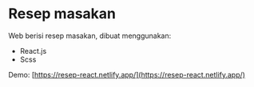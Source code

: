# Resep masakan

Web berisi resep masakan, dibuat menggunakan:

- React.js
- Scss

Demo: [https://resep-react.netlify.app/](https://resep-react.netlify.app/)
